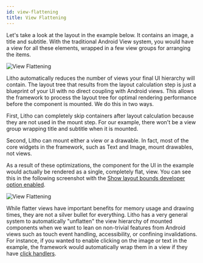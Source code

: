 ```yaml
---
id: view-flattening
title: View Flattening
---
```


Let's take a look at the layout in the example below. It contains an image, a title and subtitle. With the traditional Android View system, you would have a view for all these elements, wrapped in a few view groups for arranging the items.

![View Flattening](/images/viewflatteningnobounds.jpeg)

Litho automatically reduces the number of views your final UI hierarchy will contain. The layout tree that results from the layout calculation step is just a blueprint of your UI with no direct coupling with Android views. This allows the framework to process the layout tree for optimal rendering performance before the component is mounted.
We do this in two ways.

First, Litho can completely skip containers after layout calculation because they are not used in the mount step. For our example, there won't be a view group wrapping title and subtitle when it is mounted.

Second, Litho can mount either a view or a drawable. In fact, most of the core widgets in the framework, such as Text and Image, mount drawables, not views.

As a result of these optimizations, the component for the UI in the example would actually be rendered as a single, completely flat, view. You can see this in the following screenshot with the [Show layout bounds developer option enabled](dev-options#debughighlightmountbounds).

![View Flattening](/images/viewflattening.png)

While flatter views have important benefits for memory usage and drawing times, they are not a silver bullet for everything. Litho has a very general system to automatically "unflatten" the view hierarchy of mounted components when we want to lean on non-trivial features from Android views such as touch event handling, accessibility, or confining invalidations. For instance, if you wanted to enable clicking on the image or text in the example, the framework would automatically wrap them in a view if they have [click handlers](/docs/mainconcepts/coordinate-state-actions/events#callbacks).
